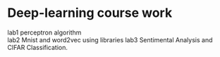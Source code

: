 # Deep-learning course work
lab1 perceptron algorithm <br>
lab2 Mnist and word2vec using libraries
lab3 Sentimental Analysis and CIFAR Classification.
